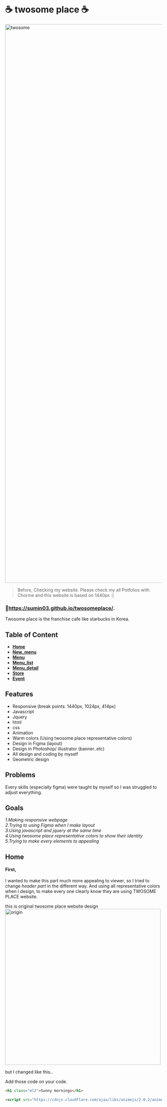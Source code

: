 # ☕️ twosome place ☕️

<img width="1791" alt="twosome" src="https://user-images.githubusercontent.com/77384682/106617878-559f0100-65b2-11eb-8353-ac6d7b022dc8.png">

>Before, Checking my website. Please check my all Potfolios with Chorme and this website is based on 1440px :) 

### 📍https://sumin03.github.io/twosomeplace/. 
Twosome place is the franchise cafe like starbucks in Korea. 


## Table of Content 
* **[Home](#home)**
* **[New_menu](#new_menu)**
* **[Menu](#menu)**
* **[Menu_list](#menu_list)** 
* **[Menu_detail](#menu_detail)**
* **[Store](#store)**
* **[Event](#event)**

## Features 
* Responsive (break points: 1440px, 1024px, 414px)
* Javascript
* Jquery
* html 
* css
* Animation 
* Warm colors (Using twosome place representative colors)
* Design in Figma (layout) 
* Design in Photoshop/ illustrator (banner..etc)
* All design and coding by myself 
* Geometric design

## Problems 
Every skills (especially figma) were taught by myself so I was struggled to adjust everything. 





## Goals 
_1.Making responsive webpage <br>_
_2.Trying to using Figma when I make layout <br>_
_3.Using javascript and jquery at the same time<br>_
_4.Using twosome place representative colors to show their identity <br>_
_5.Trying to make every elements to appealing <br>_


## Home

#### First, 
I wanted to make this part much more appealing to viewer, so I tried to change _header part_ in the different way. 
And using all representative colors when I design, to make every one clearly know they are using TWOSOME PLACE website. 
> 

this is original twosome place website design 
<img width="500" alt="origin" src="https://user-images.githubusercontent.com/77384682/106618892-571cf900-65b3-11eb-8ad8-d9c4ae467a7a.png">

but I changed like this.. 



Add those code on your code. 


```html 
<h1 class="ml2">Sunny mornings</h1>

<script src="https://cdnjs.cloudflare.com/ajax/libs/animejs/2.0.2/anime.min.js"></script>

```
